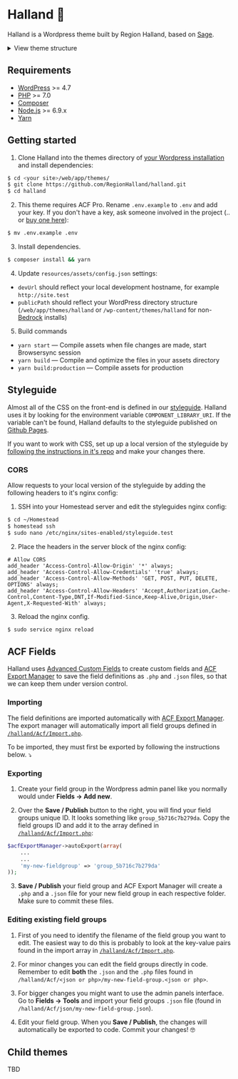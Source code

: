 # Halland 🍲

Halland is a Wordpress theme built by Region Halland, based on [Sage](https://github.com/roots/sage).

<details><summary>
View theme structure
</summary>
<p>


```shell
themes/halland/           # → Root
├── app/                  # → Theme PHP
│   ├── Acf/              # → ACF Fields
│   ├── controllers/      # → Controller files
│   ├── Theme/            # → Enqueue files, register sidebars
│   ├── Traits/           # → Traits used in the theme
│   ├── admin.php         # → Theme customizer setup
│   ├── filters.php       # → Theme filters
│   ├── helpers.php       # → Helper functions
│   └── setup.php         # → Theme setup
├── composer.json         # → Autoloading for `app/` files
├── composer.lock         # → Composer lock file (never edit)
├── dist/                 # → Built theme assets (never edit)
├── node_modules/         # → Node.js packages (never edit)
├── package.json          # → Node.js dependencies and scripts
├── resources/            # → Theme assets and templates
│   ├── assets/           # → Front-end assets
│   │   ├── config.json   # → Settings for compiled assets
│   │   ├── build/        # → Webpack and ESLint config
│   │   ├── fonts/        # → Theme fonts
│   │   ├── images/       # → Theme images
│   │   ├── scripts/      # → Theme JS
│   │   └── styles/       # → Theme stylesheets
│   ├── functions.php     # → Composer autoloader, theme includes
│   ├── index.php         # → Never manually edit
│   ├── screenshot.png    # → Theme screenshot for WP admin
│   ├── style.css         # → Theme meta information
│   └── views/            # → Theme templates
│       ├── layouts/      # → Base templates
│       └── partials/     # → Partial templates
└── vendor/               # → Composer packages (never edit)
```
<p>
</details>

## Requirements

* [WordPress](https://wordpress.org/) >= 4.7
* [PHP](http://php.net/manual/en/install.php) >= 7.0
* [Composer](https://getcomposer.org/download/)
* [Node.js](http://nodejs.org/) >= 6.9.x
* [Yarn](https://yarnpkg.com/en/docs/install)

## Getting started
1. Clone Halland into the themes directory of [your Wordpress installation](https://github.com/RegionHalland/wordpress-example) and install dependencies:
```sh
$ cd <your site>/web/app/themes/
$ git clone https://github.com/RegionHalland/halland.git
$ cd halland
```

2. This theme requires ACF Pro. Rename `.env.example` to `.env` and add your key. If you don't have a key, ask someone involved in the project (.. or [buy one here](https://www.advancedcustomfields.com/pro/#pricing-table)):
```sh
$ mv .env.example .env
```

3. Install dependencies.
```sh
$ composer install && yarn
```

4. Update `resources/assets/config.json` settings:
- `devUrl` should reflect your local development hostname, for example `http://site.test`
- `publicPath` should reflect your WordPress directory structure (`/web/app/themes/halland` or `/wp-content/themes/halland` for non-[Bedrock](https://roots.io/bedrock/) installs)

5. Build commands
* `yarn start` — Compile assets when file changes are made, start Browsersync session
* `yarn build` — Compile and optimize the files in your assets directory
* `yarn build:production` — Compile assets for production

## Styleguide

Almost all of the CSS on the front-end is defined in our [styleguide](https://github.com/regionhalland/styleguide). Halland uses it by looking for the environment variable `COMPONENT_LIBRARY_URI`. If the variable can't be found, Halland defaults to the styleguide published on [Github Pages](https://regionhalland.github.io/styleguide).

If you want to work with CSS, set up up a local version of the styleguide by [following the instructions in it's repo](https://github.com/regionhalland/styleguide) and make your changes there.

### CORS

Allow requests to your local version of the styleguide by adding the following headers to it's nginx config: 

1. SSH into your Homestead server and edit the styleguides nginx config:
```sh
$ cd ~/Homestead
$ homestead ssh
$ sudo nano /etc/nginx/sites-enabled/styleguide.test
```

2. Place the headers in the server block of the nginx config:
```nginx
# Allow CORS
add_header 'Access-Control-Allow-Origin' '*' always;
add_header 'Access-Control-Allow-Credentials' 'true' always;
add_header 'Access-Control-Allow-Methods' 'GET, POST, PUT, DELETE, OPTIONS' always;
add_header 'Access-Control-Allow-Headers' 'Accept,Authorization,Cache-Control,Content-Type,DNT,If-Modified-Since,Keep-Alive,Origin,User-Agent,X-Requested-With' always;
```

3. Reload the nginx config.
```sh
$ sudo service nginx reload
```

## ACF Fields

Halland uses [Advanced Custom Fields](https://www.advancedcustomfields.com/) to create custom fields and [ACF Export Manager](https://github.com/helsingborg-stad/acf-export-manager/) to save the field definitions as `.php` and `.json` files, so that we can keep them under version control.



### Importing

The field definitions are imported automatically with [ACF Export Manager](https://github.com/helsingborg-stad/acf-export-manager/). The export manager will automatically import all field groups defined in [`/halland/Acf/Import.php`](https://github.com/RegionHalland/halland/blob/master/app/Acf/Import.php#L17).

To be imported, they must first be exported by following the instructions below. ⤵️

### Exporting

1. Create your field group in the Wordpress admin panel like you normally would under **Fields → Add new**.

2. Over the **Save / Publish** button to the right, you will find your field groups unique ID. It looks something like `group_5b716c7b279da`. Copy the field groups ID and add it to the array defined in [`/halland/Acf/Import.php`](https://github.com/RegionHalland/halland/blob/master/app/Acf/Import.php#L17):
```php
$acfExportManager->autoExport(array(
	...
	...
	'my-new-fieldgroup' => 'group_5b716c7b279da'
));
```

3. **Save / Publish** your field group and ACF Export Manager will create a `.php` and a `.json` file for your new field group in each respective folder. Make sure to commit these files.


### Editing existing field groups

1. First of you need to identify the filename of the field group you want to edit. The easiest way to do this is probably to look at the key-value pairs found in the import array in [`/halland/Acf/Import.php`](https://github.com/RegionHalland/halland/blob/master/app/Acf/Import.php#L17).

2. For minor changes you can edit the field groups directly in code. Remember to edit **both** the `.json` and the `.php` files found in `/halland/Acf/<json or php>/my-new-field-group.<json or php>`.

3. For bigger changes you might want to use the admin panels interface. Go to **Fields → Tools** and import your field groups `.json` file (found in `/halland/Acf/json/my-new-field-group.json`).

4. Edit your field group. When you **Save / Publish**, the changes will automatically be exported to code. Commit your changes! 🤓 


## Child themes

TBD
